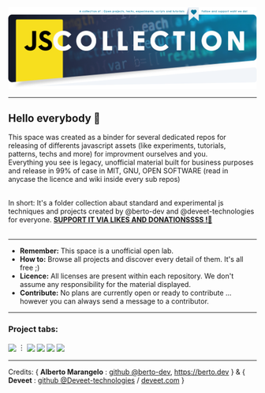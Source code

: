 
<img src="https://raw.githubusercontent.com/js-collection/.github/main/banner.jscollection.webp">

---

## Hello everybody 🎉
This space was created as a binder for several dedicated repos for releasing of differents javascript assets (like experiments, tutorials, patterns, techs and more) for improvment ourselves and you.<br>
Everything you see is legacy, unofficial material built for business purposes and release in 99% of case in MIT, GNU, OPEN SOFTWARE (read in anycase the licence and wiki inside every sub repos)<br><br>

In short: It's a folder collection abaut standard and experimental js techniques and projects created by @berto-dev and @deveet-technologies for everyone. <b>[SUPPORT IT VIA LIKES AND DONATIONSSSS !🍻](https://github.com/sponsors/js-collection)</b><br><br>

---

- <b>Remember:</b> This space is a unofficial open lab.
- <b>How to:</b> Browse all projects and discover every detail of them. It's all free ;)
- <b>Licence:</b> All licenses are present within each repository. We don't assume any responsibility for the material displayed.
- <b>Contribute:</b> No plans are currently open or ready to contribute ... however you can always send a message to a contributor.

---

### Project tabs:

[<sub>![](https://img.shields.io/badge/ALL_REPOSITORIES-lavender.svg)</sub>](https://github.com/orgs/js-collection/repositories) ︙ [<sub>![](https://img.shields.io/badge/EXPERIMENTS-lavender.svg)</sub>](https://github.com/search?q=topic%3Aexperiments+org%3Ajs-collection&type=Repositories) [<sub>![](https://img.shields.io/badge/RESOURCES-lavender.svg)</sub>](https://github.com/search?q=topic%3Aresources+org%3Ajs-collection&type=Repositories) [<sub>![](https://img.shields.io/badge/TUTORIALS-lavender.svg)</sub>](https://github.com/search?q=topic%3Atutorial+org%3Ajs-collection&type=Repositories) [<sub>![](https://img.shields.io/badge/SCRIPTS-lavender.svg)</sub>](https://github.com/search?q=topic%3Ascript+org%3Ajs-collection&type=Repositories)</b>

---

Credits: { <b>Alberto Marangelo</b> : <a href="https://github.com/berto-dev">github @berto-dev</a>, <a href="https://berto.dev">https://berto.dev</a> } & { <b>Deveet</b> : <a href="https://github.com/deevet-technologies">github @Deveet-technologies</a> / <a href="https://deveet.com">deveet.com</a> }
